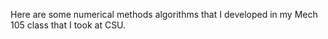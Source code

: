 Here are some numerical methods algorithms that I developed in my Mech 105 class that I took at CSU.
